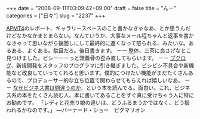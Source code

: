 +++
date = "2008-09-11T03:09:42+09:00"
draft = false
title = "んー"
categories = ["日々"]
slug = "2237"
+++

<a href="http://apmt.jp" target="_blank">APMT4</a>のレポート、ギャラリースペースのこと書かなきゃなあ、とか思うんだけどなかなかまとまらない。なんていうか、大事なメール程ちゃんと返事を書かなきゃって思いながら後回しにして最終的に遅くなって怒られる、みたいな。あるある、よくある。駄目だろ。後日書きます。
ーー
整体、三茶に良さげなとこ見つけました。ビシーーーっと頭蓋骨の歪み直してもらいます。
ーー
<a href="http://booklog.jp" target="_blank">ブクログ</a>、新規開発をスタッフのプログラマに引き継ぎました。ビシビシ不具合や新機能など改良していってくれると思います。僕的につけたい機能がまだたくさんあるので、プロデューサー的な立ち位置で関わらせてもらえれば嬉しいなあ。
ーー
<a href="http://www.amazon.co.jp/%E3%81%AA%E3%81%9C%E3%83%93%E3%82%B8%E3%83%8D%E3%82%B9%E6%9B%B8%E3%81%AF%E9%96%93%E9%81%95%E3%81%86%E3%81%AE%E3%81%8B-%E3%83%8F%E3%83%AD%E3%83%BC%E5%8A%B9%E6%9E%9C%E3%81%A8%E3%81%84%E3%81%86%E5%A6%84%E6%83%B3-%E3%83%95%E3%82%A3%E3%83%AB%E3%83%BB%E3%83%AD%E3%83%BC%E3%82%BC%E3%83%B3%E3%83%84%E3%83%AF%E3%82%A4%E3%82%B0/dp/4822246663" target="_blank">なぜビジネス書は間違うのか</a>、という本を読んでる。面白い。これ、ビジネス系の本をたくさん読む人、本に書いてあることをすぐ真に受けちゃう人に特にお勧めです。
「レディと花売り娘の違いは、どうふるまうかではなく、どう扱われるかなのです。」
―バーナード・ショー　ピグマリオン
